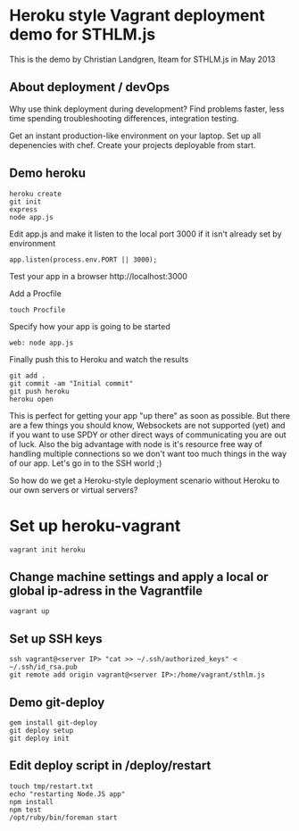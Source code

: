 Heroku style Vagrant deployment demo for STHLM.js
=================================================
 
This is the demo by Christian Landgren, Iteam for STHLM.js in May 2013

## About deployment / devOps

Why use think deployment during development? Find problems faster, less time spending troubleshooting differences, integration testing. 

Get an instant production-like environment on your laptop. 
Set up all depenencies with chef. Create your projects deployable from start. 

## Demo heroku
 
    heroku create
    git init
    express
    node app.js

Edit app.js and make it listen to the local port 3000 if it isn't already set by environment

    app.listen(process.env.PORT || 3000);

Test your app in a browser http://localhost:3000

Add a Procfile

    touch Procfile

Specify how your app is going to be started

    web: node app.js

Finally push this to Heroku and watch the results

    git add .
    git commit -am "Initial commit"
    git push heroku
    heroku open


This is perfect for getting your app "up there" as soon as possible. But there are a few things you should know, Websockets are not supported (yet) and if you want to use SPDY or other direct ways of communicating you are out of luck. Also the big advantage with node is it's resource free way of handling multiple connections so we don't want too much things in the way of our app. Let's go in to the SSH world ;)

So how do we get a Heroku-style deployment scenario without Heroku to our own servers or virtual servers?


Set up heroku-vagrant
===================

    vagrant init heroku    

## Change machine settings and apply a local or global ip-adress in the Vagrantfile

    vagrant up     

## Set up SSH keys

    ssh vagrant@<server IP> "cat >> ~/.ssh/authorized_keys" < ~/.ssh/id_rsa.pub    
    git remote add origin vagrant@<server IP>:/home/vagrant/sthlm.js     

## Demo git-deploy

    gem install git-deploy     
    git deploy setup     
    git deploy init    

## Edit deploy script in /deploy/restart

    touch tmp/restart.txt     
    echo "restarting Node.JS app" 
    npm install    
    npm test     
    /opt/ruby/bin/foreman start    



